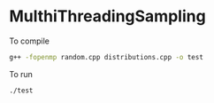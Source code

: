 # MulthiThreadingSampling

To compile
```bash
g++ -fopenmp random.cpp distributions.cpp -o test
```

To run
```bash
./test
```